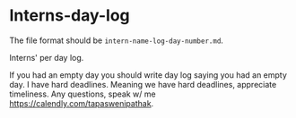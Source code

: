 # Interns-day-log

The file format should be `intern-name-log-day-number.md`.

Interns' per day log.

If you had an empty day you should write day log saying you had an empty day. I have hard deadlines. Meaning we have hard deadlines, appreciate timeliness. Any questions, speak w/ me https://calendly.com/tapaswenipathak.
